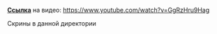 [**Ссылка**](https://www.youtube.com/watch?v=GgRzHru9Hag) на видео: https://www.youtube.com/watch?v=GgRzHru9Hag

Скрины в данной директории


